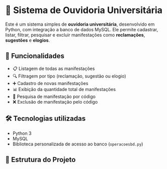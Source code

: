 # 📢 Sistema de Ouvidoria Universitária

Este é um sistema simples de **ouvidoria universitária**, desenvolvido em Python, com integração a banco de dados MySQL. Ele permite cadastrar, listar, filtrar, pesquisar e excluir manifestações como **reclamações**, **sugestões** e **elogios**.

## 🚀 Funcionalidades

- 📋 Listagem de todas as manifestações
- 🔍 Filtragem por tipo (reclamação, sugestão ou elogio)
- ➕ Cadastro de novas manifestações
- 📊 Exibição da quantidade total de manifestações
- 🧭 Pesquisa de manifestação por código
- ❌ Exclusão de manifestação pelo código

## 🛠️ Tecnologias utilizadas

- Python 3
- MySQL
- Biblioteca personalizada de acesso ao banco (`operacoesbd.py`)

## 📂 Estrutura do Projeto

